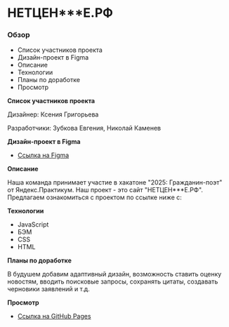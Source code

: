 # НЕТЦЕН***Е.РФ

### Обзор

* Список участников проекта
* Дизайн-проект в Figma
* Описание
* Технологии
* Планы по доработке
* Просмотр

**Список участников проекта**

Дизайнер: Ксения Григорьева

Разработчики: Зубкова Евгения, Николай Каменев

**Дизайн-проект в Figma**

* [Ссылка на Figma](https://www.figma.com/file/TIw3fcirmC55Jt20FOokkC/%D0%9D%D0%95%D0%A2-%D0%A6%D0%95%D0%9D-%D0%95?node-id=0%3A1)

**Описание**

Наша команда принимает участие в хакатоне "2025: Гражданин-поэт" от Яндекс.Практикум.  Наш проект - это сайт "НЕТЦЕН***Е.РФ". Предлагаем ознакомиться с проектом по ссылке ниже с:

**Технологии**

* JavaScript
* БЭМ
* CSS
* HTML

**Планы по доработке**

В будушем добавим адаптивный дизайн, возможность ставить оценку новостям, вводить поисковые запросы, сохранять цитаты, создавать черновики заявлений и т.д.

**Просмотр**

* [Ссылка на GitHub Pages](https://kamenskiyyyy.github.io/citizen_poet/index.html)